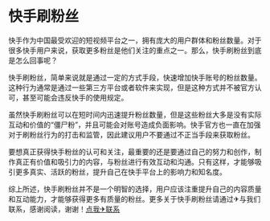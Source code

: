 # 快手刷粉丝

快手作为中国最受欢迎的短视频平台之一，拥有庞大的用户群体和粉丝数量。对于很多快手用户来说，获取更多粉丝是他们关注的重点之一。那么，快手刷粉丝到底是怎么回事呢？

快手刷粉丝，简单来说就是通过一定的方式手段，快速增加快手账号的粉丝数量。这种行为通常是通过一些第三方平台或者软件来实现，但是这种方式并不被官方认可，甚至可能会违反快手的使用规定。

虽然快手刷粉丝可以在短时间内迅速提升粉丝数量，但是这些粉丝大多是没有实际互动和价值的“僵尸粉”，并且可能会对账号造成负面影响。快手官方也一直在加强对于刷粉丝行为的打击和监管，因此建议用户不要通过不正当手段来获取粉丝。

要想真正获得快手粉丝的认可和关注，最重要的还是要通过自己的努力和创作，制作真正有价值和吸引力的内容，与粉丝进行有效互动和沟通。只有这样，才能够吸引更多真实、活跃的粉丝，提升自己在快手平台上的影响力和知名度。

综上所述，快手刷粉丝并不是一个明智的选择，用户应该注重提升自己的内容质量和互动能力，才能够获得更多有质量的粉丝。更多关于快手刷粉丝请通过✈与我们联系，感谢阅读，谢谢！[点我✈联系](https://lm.k02.cc)